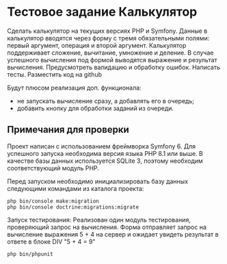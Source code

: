 # Тестовое задание Калькулятор

Сделать калькулятор на текущих версиях PHP и Symfony.
Данные в калькулятор вводятся через форму с тремя обязательными полями: первый аргумент, операция и второй аргумент.
Калькулятор поддерживает сложение, вычитание, умножение и деление.
В случае успешного вычисления под формой выводятся выражение и результат вычисления.
Предусмотреть валидацию и обработку ошибок. 
Написать тесты.
Разместить код на github

Будут плюсом реализация доп. функционала: 
- не запускать вычисление сразу, а добавлять его в очередь;
- добавить кнопку для обработки заданий из очереди.

## Примечания для проверки
Проект написан с использованием фреймворка Symfony 6. Для успешного запуска необходима версия языка PHP 8.1 или выше.
В качестве базы данных используется SQLite 3, поэтому необходим соответствующий модуль PHP.

Перед запуском необходимо инициализировать базу данных следующими командами из каталога проекта:
```
php bin/console make:migration
php bin/console doctrine:migrations:migrate
```

Запуск тестирования:
Реализован один модуль тестирования, проверяющий запрос на вычисления.
Форма отправляет запрос на вычисление выражения 5 + 4 на сервер и ожидает увидеть результат в ответе  в блоке DIV "5 + 4 = 9"

```
php bin/phpunit
```

